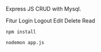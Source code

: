 Express JS CRUD with Mysql.

Fitur Login Logout Edit Delete Read

```npm install```

```nodemon app.js```
